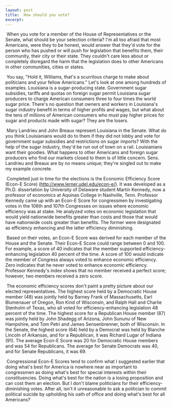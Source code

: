 ```yaml
---
layout: post
title:  How should you vote?
excerpt:
---
```












 When you vote for a member of the House of Representatives or the Senate, what should be your selection criteria? I'm all too afraid that most Americans, were they to be honest, would answer that they'd vote for the person who has pushed or will push for legislation that benefits them, their community, their city or their state. They couldn't care less about or completely disregard the harm that the legislation does to other Americans in other communities, cities or states.

 You say, "Hold it, Williams, that's a scurrilous charge to make about politicians and your fellow Americans." Let's look at one among hundreds of examples. Louisiana is a sugar-producing state. Government sugar subsidies, tariffs and quotas on foreign sugar permit Louisiana sugar producers to charge American consumers three to four times the world sugar price. There's no question that owners and workers in Louisiana's sugar industry benefit in terms of higher profits and wages, but what about the tens of millions of American consumers who must pay higher prices for sugar and products made with sugar? They are the losers.

 Mary Landrieu and John Breaux represent Louisiana in the Senate. What do you think Louisianians would do to them if they did not lobby and vote for government sugar subsidies and restrictions on sugar imports? With the help of the sugar industry, they'd be run out of town on a rail. Louisianians want their goodies. What happens to other Americans and foreign sugar producers who find our markets closed to them is of little concern. Sens. Landrieu and Breaux are by no means unique; they're singled out to make my example concrete.

 Completed just in time for the elections is the Economic Efficiency Score (Econ-E Score) (http://www.lerner.udel.edu/econ-e/). It was developed as a Ph.D. dissertation by University of Delaware student Martin Kennedy, now a professor of economics at Aquinas College in Nashville, Tenn. Professor Kennedy came up with an Econ-E Score for congressmen by investigating votes in the 106th and 107th Congresses on issues where economic efficiency was at stake. He analyzed votes on economic legislation that would yield nationwide benefits greater than costs and those that would have nationwide costs greater than benefits. The former were designated as efficiency enhancing and the latter efficiency diminishing.

 Based on their votes, an Econ-E Score was derived for each member of the House and the Senate. Their Econ-E Score could range between 0 and 100. For example, a score of 40 indicates that the member supported efficiency-enhancing legislation 40 percent of the time. A score of 100 would indicate the member of Congress always voted to enhance economic efficiency. Zero indicates that he never voted to enhance economic efficiency. Professor Kennedy's index shows that no member received a perfect score; however, two members received a zero score.

 The economic efficiency scores don't paint a pretty picture about our elected representatives. The highest score held by a Democratic House member (48) was jointly held by Barney Frank of Massachusetts, Earl Blumenauer of Oregon, Ron Kind of Wisconsin, and Ralph Hall and Charlie Stenholm of Texas, who all voted for efficiency-enhancing legislation 48 percent of the time. The highest score for a Republican House member (87) was jointly held by John Shadegg of Arizona, John Sununu of New Hampshire, and Tom Petri and James Sensenbrenner, both of Wisconsin. In the Senate, the highest score (64) held by a Democrat was held by Blanche Lincoln of Arkansas, and for a Republican, it was Richard Lugar of Indiana (91). The average Econ-E Score was 20 for Democratic House members and was 54 for Republicans. The average for Senate Democrats was 40, and for Senate Republicans, it was 69.

 Congressional Econ-E Scores tend to confirm what I suggested earlier that doing what's best for America is nowhere near as important to congressmen as doing what's best for special interests within their constituencies. Doing what's best for the nation is a losing proposition and can cost them an election. But I don't blame politicians for their efficiency-diminishing votes. After all, isn't it unreasonable to ask a politician to commit political suicide by upholding his oath of office and doing what's best for all Americans?


